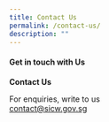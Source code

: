 ```yaml
---
title: Contact Us
permalink: /contact-us/
description: ""
---
```

#### **Get in touch with Us**

**Contact Us**

For enquiries, write to us <br>
[contact@sicw.gov.sg](mailto:contact@sicw.gov.sg)

